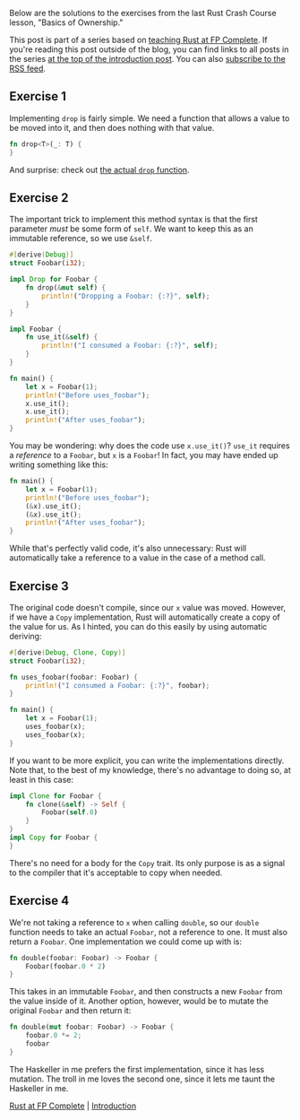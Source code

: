 Below are the solutions to the exercises from the last Rust Crash
Course lesson, "Basics of Ownership."

This post is part of a series based on [teaching Rust at FP
Complete](https://www.fpcomplete.com/rust). If you're reading this post outside
of the blog, you can find links to all posts in the series [at the top of the
introduction
post](https://www.snoyman.com/blog/2018/10/introducing-rust-crash-course). You
can also [subscribe to the RSS
feed](https://www.snoyman.com/feed/rust-crash-course).

## Exercise 1

Implementing `drop` is fairly simple. We need a function that allows a
value to be moved into it, and then does nothing with that value.

```rust
fn drop<T>(_: T) {
}
```

And surprise: check out [the actual `drop`
function](https://github.com/rust-lang/rust/blob/8bf7fda6b5fec99a11ae0fb8d5c3dbd150063741/src/libcore/mem.rs#L776).

## Exercise 2

The important trick to implement this method syntax is that the first
parameter _must_ be some form of `self`. We want to keep this as an
immutable reference, so we use `&self`.

```rust
#[derive(Debug)]
struct Foobar(i32);

impl Drop for Foobar {
    fn drop(&mut self) {
        println!("Dropping a Foobar: {:?}", self);
    }
}

impl Foobar {
    fn use_it(&self) {
        println!("I consumed a Foobar: {:?}", self);
    }
}

fn main() {
    let x = Foobar(1);
    println!("Before uses_foobar");
    x.use_it();
    x.use_it();
    println!("After uses_foobar");
}
```

You may be wondering: why does the code use `x.use_it()`? `use_it`
requires a _reference_ to a `Foobar`, but `x` is a `Foobar`! In fact,
you may have ended up writing something like this:

```rust
fn main() {
    let x = Foobar(1);
    println!("Before uses_foobar");
    (&x).use_it();
    (&x).use_it();
    println!("After uses_foobar");
}
```

While that's perfectly valid code, it's also unnecessary: Rust will
automatically take a reference to a value in the case of a method
call.

## Exercise 3

The original code doesn't compile, since our `x` value was
moved. However, if we have a `Copy` implementation, Rust will
automatically create a copy of the value for us. As I hinted, you can
do this easily by using automatic deriving:

```rust
#[derive(Debug, Clone, Copy)]
struct Foobar(i32);

fn uses_foobar(foobar: Foobar) {
    println!("I consumed a Foobar: {:?}", foobar);
}

fn main() {
    let x = Foobar(1);
    uses_foobar(x);
    uses_foobar(x);
}
```

If you want to be more explicit, you can write the implementations
directly. Note that, to the best of my knowledge, there's no advantage
to doing so, at least in this case:

```rust
impl Clone for Foobar {
    fn clone(&self) -> Self {
        Foobar(self.0)
    }
}
impl Copy for Foobar {
}
```

There's no need for a body for the `Copy` trait. Its only purpose is
as a signal to the compiler that it's acceptable to copy when needed.

## Exercise 4

We're not taking a reference to `x` when calling `double`, so our
`double` function needs to take an actual `Foobar`, not a reference to
one. It must also return a `Foobar`. One implementation we could come
up with is:

```rust
fn double(foobar: Foobar) -> Foobar {
    Foobar(foobar.0 * 2)
}
```

This takes in an immutable `Foobar`, and then constructs a new
`Foobar` from the value inside of it. Another option, however, would
be to mutate the original `Foobar` and then return it:

```rust
fn double(mut foobar: Foobar) -> Foobar {
    foobar.0 *= 2;
    foobar
}
```

The Haskeller in me prefers the first implementation, since it has
less mutation. The troll in me loves the second one, since it lets me
taunt the Haskeller in me.

[Rust at FP Complete](https://www.fpcomplete.com/rust) | [Introduction](https://www.snoyman.com/blog/2018/10/introducing-rust-crash-course)
